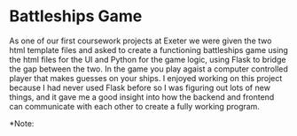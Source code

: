 # Battleships Game

As one of our first coursework projects at Exeter we were given the two html template files and asked to create a functioning battleships game using the html files for the UI and Python for the game logic, using Flask to bridge the gap between the two. In the game you play agaist a computer controlled player that makes guesses on your ships. I enjoyed working on this project because I had never used Flask before so I was figuring out lots of new things, and it gave me a good insight into how the backend and frontend can communicate with each other to create a fully working program. 

*Note: 
